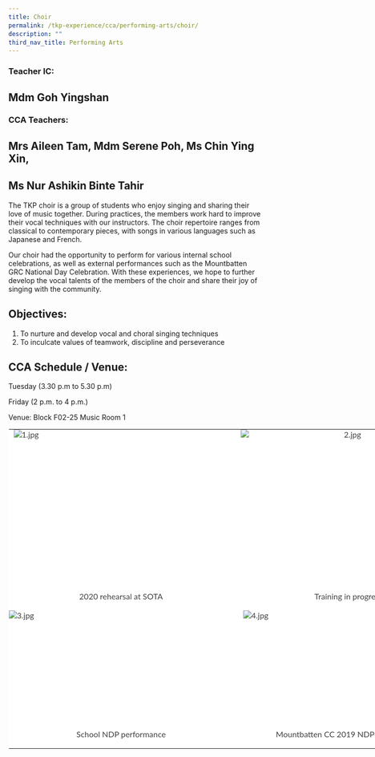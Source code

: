 ```yaml
---
title: Choir
permalink: /tkp-experience/cca/performing-arts/choir/
description: ""
third_nav_title: Performing Arts
---
```

### Teacher IC:

Mdm Goh Yingshan
----------------

  

### CCA Teachers:

Mrs Aileen Tam, Mdm Serene Poh, Ms Chin Ying Xin,
-------------------------------------------------

Ms Nur Ashikin Binte Tahir
--------------------------

The TKP choir is a group of students who enjoy singing and sharing their love of music together. During practices, the members work hard to improve their vocal techniques with our instructors.&nbsp;The choir repertoire ranges from classical to contemporary pieces, with songs in various languages such as Japanese and French.

  

Our choir had the opportunity to perform for various internal school celebrations, as well as external performances such as the Mountbatten GRC National Day Celebration. With these experiences, we hope to further develop the vocal talents of the members of the choir and share their joy of singing with the community.

Objectives:
-----------

1.  To nurture and develop vocal and choral singing techniques
2.  To inculcate values of teamwork, discipline and perseverance

CCA Schedule / Venue:
---------------------

Tuesday (3.30 p.m to 5.30 p.m)

Friday (2 p.m. to 4 p.m.)

Venue: Block F02-25 Music Room 1

<table style="margin: auto; outline: 0px; padding: 0px; border-collapse: collapse; clear: both; border: 1px solid transparent; table-layout: fixed; color: rgb(65, 64, 66); font-family: Lato, sans-serif; font-size: 16px; font-style: normal; font-variant-ligatures: normal; font-variant-caps: normal; font-weight: 400; letter-spacing: normal; orphans: 2; text-align: left; text-transform: none; white-space: normal; widows: 2; word-spacing: 0px; -webkit-text-stroke-width: 0px; background-color: rgb(255, 255, 255); text-decoration-thickness: initial; text-decoration-style: initial; text-decoration-color: initial; width: 900px;" class="ive_eobj_center ives_tab_kosong"><tbody style="margin: 0px; outline: 0px; padding: 0px;"><tr style="margin: 0px; outline: 0px; padding: 0px;"><td style="margin: 0px; outline: 0px; padding: 0px 15px 15px 0px; vertical-align: top;"><img style="margin: auto; outline: 0px; padding: 0px; border: none; max-width: 100%; clear: both; display: block; width: 429px; height: 321px;" class="ive_eobj_center" alt="1.jpg" src="![](/images/2020%20rehearsal%20at%20SOTA.jpeg)"><div style="margin: 0px; outline: 0px; padding: 0px; line-height: 24.96px; color: rgb(65, 64, 66); font-family: Lato, sans-serif; font-size: 16px; font-weight: 400; text-align: center;">2020 rehearsal at SOTA</div></td><td style="margin: 0px; outline: 0px; padding: 0px 15px 15px 0px; vertical-align: top;"><img style="margin: auto; outline: 0px; padding: 0px; border: none; max-width: 100%; clear: both; display: block; text-align: center; width: 430px; height: 321px;" class="ive_eobj_center" alt="2.jpg" src="![](/images/Training%20in%20progress.jpeg)"><div style="margin: 0px; outline: 0px; padding: 0px; line-height: 24.96px; color: rgb(65, 64, 66); font-family: Lato, sans-serif; font-size: 16px; font-weight: 400; text-align: center;">Training in progress</div></td></tr><tr style="margin: 0px; outline: 0px; padding: 0px;"><td style="margin: 0px; outline: 0px; padding: 0px 15px 15px 0px; vertical-align: top;"><img style="margin: auto; outline: 0px; padding: 0px; border: none; max-width: 100%; clear: both; display: block; width: 448px; height: 235px;" class="ive_eobj_center" alt="3.jpg" src="![](/images/School%20NDP%20Performance.jpeg)"><div style="margin: 0px; outline: 0px; padding: 0px; line-height: 24.96px; color: rgb(65, 64, 66); font-family: Lato, sans-serif; font-size: 16px; font-weight: 400; text-align: center;">School NDP performance</div></td><td style="margin: 0px; outline: 0px; padding: 0px 15px 15px 0px; vertical-align: top;"><img style="margin: auto; outline: 0px; padding: 0px; border: none; max-width: 100%; clear: both; display: block; width: 420px; height: 235px;" class="ive_eobj_center" alt="4.jpg" src="![](/images/Mountbatten%20CC%202019%20NDP%20Performance.jpeg)"><div style="margin: 0px; outline: 0px; padding: 0px; line-height: 24.96px; color: rgb(65, 64, 66); font-family: Lato, sans-serif; font-size: 16px; font-weight: 400; text-align: center;">Mountbatten CC 2019 NDP performance</div></td></tr></tbody></table>